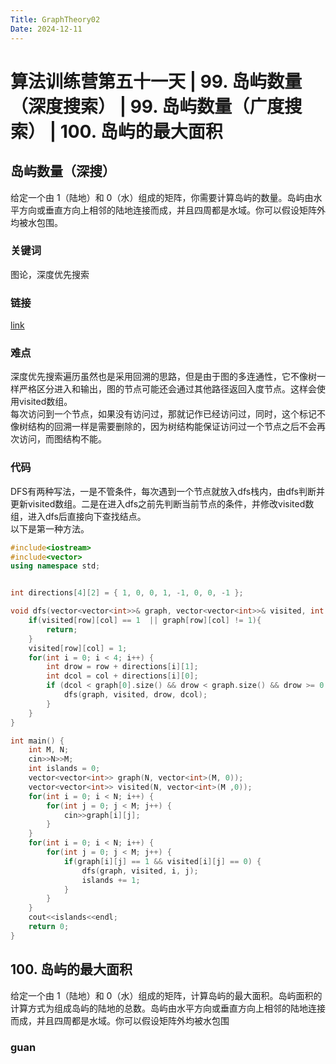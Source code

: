 ```yaml
---
Title: GraphTheory02
Date: 2024-12-11
---
```

# 算法训练营第五十一天 | 99. 岛屿数量（深度搜索） | 99. 岛屿数量（广度搜索） | 100. 岛屿的最大面积
## 岛屿数量（深搜）
给定一个由 1（陆地）和 0（水）组成的矩阵，你需要计算岛屿的数量。岛屿由水平方向或垂直方向上相邻的陆地连接而成，并且四周都是水域。你可以假设矩阵外均被水包围。
### 关键词
图论，深度优先搜索
### 链接
[link](https://kamacoder.com/problempage.php?pid=1171)
### 难点
深度优先搜索遍历虽然也是采用回溯的思路，但是由于图的多连通性，它不像树一样严格区分进入和输出，图的节点可能还会通过其他路径返回入度节点。这样会使用visited数组。\
每次访问到一个节点，如果没有访问过，那就记作已经访问过，同时，这个标记不像树结构的回溯一样是需要删除的，因为树结构能保证访问过一个节点之后不会再次访问，而图结构不能。
### 代码
DFS有两种写法，一是不管条件，每次遇到一个节点就放入dfs栈内，由dfs判断并更新visited数组。二是在进入dfs之前先判断当前节点的条件，并修改visited数组，进入dfs后直接向下查找结点。\
以下是第一种方法。
~~~C++
#include<iostream>
#include<vector>
using namespace std;


int directions[4][2] = { 1, 0, 0, 1, -1, 0, 0, -1 };

void dfs(vector<vector<int>>& graph, vector<vector<int>>& visited, int row, int col) {
    if(visited[row][col] == 1  || graph[row][col] != 1){
        return;
    }
    visited[row][col] = 1;
    for(int i = 0; i < 4; i++) {
        int drow = row + directions[i][1];
        int dcol = col + directions[i][0];
        if (dcol < graph[0].size() && drow < graph.size() && drow >= 0 && dcol >= 0) {
            dfs(graph, visited, drow, dcol);
        }
    }
}

int main() {
    int M, N;
    cin>>N>>M;
    int islands = 0;
    vector<vector<int>> graph(N, vector<int>(M, 0));
    vector<vector<int>> visited(N, vector<int>(M ,0));
    for(int i = 0; i < N; i++) {
        for(int j = 0; j < M; j++) {
            cin>>graph[i][j];
        }
    }
    for(int i = 0; i < N; i++) {
        for(int j = 0; j < M; j++) {
            if(graph[i][j] == 1 && visited[i][j] == 0) {
                dfs(graph, visited, i, j);
                islands += 1;
            }
        }
    }
    cout<<islands<<endl;
    return 0;
}
~~~
## 100. 岛屿的最大面积
给定一个由 1（陆地）和 0（水）组成的矩阵，计算岛屿的最大面积。岛屿面积的计算方式为组成岛屿的陆地的总数。岛屿由水平方向或垂直方向上相邻的陆地连接而成，并且四周都是水域。你可以假设矩阵外均被水包围
### guan
